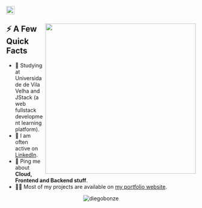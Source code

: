  <a href="https://www.linkedin.com/in/diego-bonze-518225208/">
  <img align="left" alt="Diego Bonze LinkedIn" width="22px" src="https://cdn.tomondre.com/icons/linkedinn.svg" />
</a>

</br>

<div>
  
  <img width="400px" align="right" src="https://cdn.tomondre.com/this-is-fine.jpg" />
  <h2>⚡️ A Few Quick Facts</h2>
  <ul>
    <li>🧐 Studying at Universidade de Vila Velha and JStack (a web fullstack development learning platform).</li>
    <li>📝 I am often active on <a href="https://www.linkedin.com/in/diego-bonze-518225208/">LinkedIn</a>.</li>
    <li>💬 Ping me about <strong>Cloud, Frontend and Backend stuff</strong>.</li>
    <li>👨‍💻 Most of my projects are available on <a href="https://diegobonze-portfolio.vercel.app/">my portfolio website</a>.</li>
  </ul>
</div>

<p align="center"> <img src="https://github-readme-stats.vercel.app/api?username=diegobonze&show_icons=true&theme=great-gatsby&include_all_commits=true&count_private=true" alt="diegobonze" />
